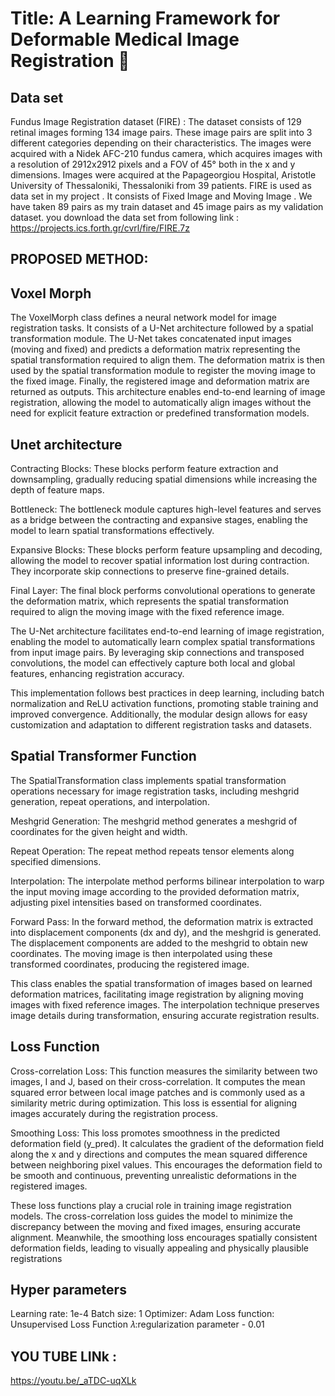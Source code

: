 
# Title: A Learning Framework for Deformable Medical Image Registration  
##  Data set
 Fundus Image Registration dataset (FIRE) : The dataset consists of 129 retinal images forming 134 image pairs. These image pairs are split into 3 different categories depending on their characteristics. The images were acquired with a Nidek AFC-210 fundus camera, which acquires images with a resolution of 2912x2912 pixels and a FOV of 45° both in the x and y dimensions. Images were acquired at the Papageorgiou Hospital, Aristotle University of Thessaloniki, Thessaloniki from 39 patients.
 FIRE is used as data set in my project . It consists of Fixed Image and Moving Image . We have taken  89 pairs as my train dataset and 45 image pairs as my validation dataset. 
 you download the data set from following link :
 https://projects.ics.forth.gr/cvrl/fire/FIRE.7z
 ## PROPOSED METHOD:


## Voxel Morph
The VoxelMorph class defines a neural network model for image registration tasks. It consists of a U-Net architecture followed by a spatial transformation module. The U-Net takes concatenated input images (moving and fixed) and predicts a deformation matrix representing the spatial transformation required to align them. The deformation matrix is then used by the spatial transformation module to register the moving image to the fixed image. Finally, the registered image and deformation matrix are returned as outputs. This architecture enables end-to-end learning of image registration, allowing the model to automatically align images without the need for explicit feature extraction or predefined transformation models.
## Unet architecture
Contracting Blocks: These blocks perform feature extraction and downsampling, gradually reducing spatial dimensions while increasing the depth of feature maps.

Bottleneck: The bottleneck module captures high-level features and serves as a bridge between the contracting and expansive stages, enabling the model to learn spatial transformations effectively.

Expansive Blocks: These blocks perform feature upsampling and decoding, allowing the model to recover spatial information lost during contraction. They incorporate skip connections to preserve fine-grained details.

Final Layer: The final block performs convolutional operations to generate the deformation matrix, which represents the spatial transformation required to align the moving image with the fixed reference image.

The U-Net architecture facilitates end-to-end learning of image registration, enabling the model to automatically learn complex spatial transformations from input image pairs. By leveraging skip connections and transposed convolutions, the model can effectively capture both local and global features, enhancing registration accuracy.

This implementation follows best practices in deep learning, including batch normalization and ReLU activation functions, promoting stable training and improved convergence. Additionally, the modular design allows for easy customization and adaptation to different registration tasks and datasets.
## Spatial Transformer Function
The SpatialTransformation class implements spatial transformation operations necessary for image registration tasks, including meshgrid generation, repeat operations, and interpolation.

Meshgrid Generation: The meshgrid method generates a meshgrid of coordinates for the given height and width.

Repeat Operation: The repeat method repeats tensor elements along specified dimensions.

Interpolation: The interpolate method performs bilinear interpolation to warp the input moving image according to the provided deformation matrix, adjusting pixel intensities based on transformed coordinates.

Forward Pass: In the forward method, the deformation matrix is extracted into displacement components (dx and dy), and the meshgrid is generated. The displacement components are added to the meshgrid to obtain new coordinates. The moving image is then interpolated using these transformed coordinates, producing the registered image.

This class enables the spatial transformation of images based on learned deformation matrices, facilitating image registration by aligning moving images with fixed reference images. The interpolation technique preserves image details during transformation, ensuring accurate registration results.
## Loss Function
Cross-correlation Loss: This function measures the similarity between two images, I and J, based on their cross-correlation. It computes the mean squared error between local image patches and is commonly used as a similarity metric during optimization. This loss is essential for aligning images accurately during the registration process.

Smoothing Loss: This loss promotes smoothness in the predicted deformation field (y_pred). It calculates the gradient of the deformation field along the x and y directions and computes the mean squared difference between neighboring pixel values. This encourages the deformation field to be smooth and continuous, preventing unrealistic deformations in the registered images.

These loss functions play a crucial role in training image registration models. The cross-correlation loss guides the model to minimize the discrepancy between the moving and fixed images, ensuring accurate alignment. Meanwhile, the smoothing loss encourages spatially consistent deformation fields, leading to visually appealing and physically plausible registrations
## Hyper parameters
Learning rate: 1e-4
Batch size: 1
Optimizer: Adam
Loss function: Unsupervised Loss Function
𝜆:regularization parameter - 0.01
## YOU TUBE LINk :
https://youtu.be/_aTDC-uqXLk
